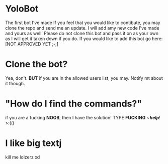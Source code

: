# YoloBot
The first bot I've made
If you feel that you would like to contibute, you may clone the repo and send me an update. I will add amy new code I've made and yours as well.
Please do not clone this bot and pass it on as your own as I will get it taken down if you do.
If you would like to add this bot go here: [NOT APPROVED YET ;-;]

# Clone the bot?
Yea, don't. **BUT** if you are in the allowed users list, you may. Notify mt about it though.

# "How do I find the commands?"
if you are a fucking **NOOB**, then I have the solution! TYPE **FUCKING** ***~help***! >:(((

# I like big textj
kill me lolzerz xd
